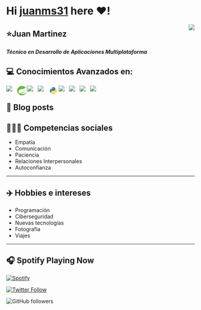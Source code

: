 # Hi [juanms31][website] here ❤️!

[<img align="right" src="https://media4.giphy.com/media/fwbZnTftCXVocKzfxR/giphy.gif?cid=ecf05e47zjajny8xddsfmi81149lf9bk0xy8ml4yun6z8cfn&rid=giphy.gif&ct=g"/>](juanms31.github.io)

## ⭐**Juan Martinez**

#### _Técnico en Desarrollo de Aplicaciones Multiplataforma_

## 💻 Conocimientos Avanzados en:

<!-- Iconos -->
[<img align="left" width="28px" src="https://cdn-icons-png.flaticon.com/128/226/226777.png"/>
<img align="left"  width="28px" src="https://raw.githubusercontent.com/github/explore/80688e429a7d4ef2fca1e82350fe8e3517d3494d/topics/spring-boot/spring-boot.png"/>
<img align="left" width="28px" src="https://cdn.icon-icons.com/icons2/2107/PNG/512/file_type_maven_icon_130397.png"/>
<img align="left" width="28px" src="https://cdn.icon-icons.com/icons2/1381/PNG/512/mysqlworkbench_93532.png"/>
<img align="left" width="28px" src="https://raw.githubusercontent.com/github/explore/80688e429a7d4ef2fca1e82350fe8e3517d3494d/topics/python/python.png"/>
<img align="left" width="28px" src="https://cdn.icon-icons.com/icons2/46/PNG/128/linux_penguin_animal_9362.png"/>
<img align="left" width="28px" src="https://img.icons8.com/color/344/kali-linux.png"/>
<img align="left" width="28px" src="https://img.icons8.com/color/344/intellij-idea.png"/>
<img align="left" width="28px" src="https://img.icons8.com/officel/344/java-eclipse.png"/>]()

</br>

## 📖 Blog posts
<!-- BLOG-POST-LIST:START -->

<!-- BLOG-POST-LIST:END -->
## 🧑‍🤝‍🧑  Competencias sociales

- Empatía
- Comunicación
- Paciencia
- Relaciones Interpersonales
- Autoconfianza
---

## ✈️ Hobbies e intereses
- Programación
- Ciberseguridad
- Nuevas tecnologías
- Fotografia
- Viajes
---

## 🎧 Spotify Playing Now
[![Spotify](https://spotify-now-playing-xi-eight.vercel.app/api/spotify)](https://open.spotify.com/user/martinezjuanillo31)

<!-- Social -->
[![Twitter Follow](https://img.shields.io/twitter/follow/juannmmss?color=%231DA1F2&logo=twitter&style=for-the-badge)]((https://twitter.com/juannmmss))

![GitHub followers](https://img.shields.io/github/followers/juanms31?style=social)

<!-- LINKS -->
[website]: http://juanms31.github.io/
